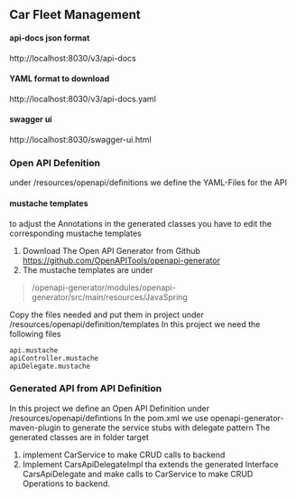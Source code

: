 ## Car Fleet Management

#### api-docs json format
http://localhost:8030/v3/api-docs

#### YAML format to download
http://localhost:8030/v3/api-docs.yaml

#### swagger ui
http://localhost:8030/swagger-ui.html

### Open API Defenition
under /resources/openapi/definitions we define the YAML-Files for the API
#### mustache templates
to adjust the Annotations in the generated classes you have to edit the corresponding mustache templates 
1) Download The Open API Generator from Github https://github.com/OpenAPITools/openapi-generator
2) The mustache templates are under  
>/openapi-generator/modules/openapi-generator/src/main/resources/JavaSpring

Copy the files needed and put them in project under /resources/openapi/definition/templates
In this project we need the following files
```
api.mustache
apiController.mustache
apiDelegate.mustache
``` 

### Generated API from API Definition
In this project we define an Open API Definition under /resources/openapi/defintions
In the pom.xml we use openapi-generator-maven-plugin to generate the service stubs with delegate pattern 
The generated classes are in folder target 
   
1) implement CarService to make CRUD calls to backend
2) Implement CarsApiDelegateImpl tha extends the generated Interface CarsApiDelegate and make calls 
to CarService to make CRUD Operations to backend.  
